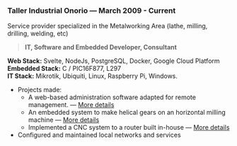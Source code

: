 ### Taller Industrial Onorio — March 2009 - Current

  Service provider specialized in the Metalworking Area (lathe, milling, drilling, welding, etc)

  > **IT, Software and Embedded Developer, Consultant**

  **Web Stack:** Svelte, NodeJs, PostgreSQL, Docker, Google Cloud Platform\
  **Embedded Stack:** C / PIC16F877, L297\
  **IT Stack:** Mikrotik, Ubiquiti, Linux, Raspberry Pi, Windows.

- Projects made:
  - A web-based administration software adapted for remote management. — [More details](https://github.com/madacol/aboutme/blob/master/projects/taionca%20web.md)
  - An embedded system to make helical gears on an horizontal milling machine — [More details](https://github.com/madacol/aboutme/blob/master/projects/helical%20milling.md)
  - Implemented a CNC system to a router built in-house — [More details](https://github.com/madacol/aboutme/blob/master/projects/CNC%20router.md)
- Configured and maintained local networks and services
<!-- - Installed Ubiquiti LiteBeam antennas (wifi) to connect networks separated by ~3 kilometers apart
- Diagnosed, repaired and maintained all hardwares and softwares in the company -->